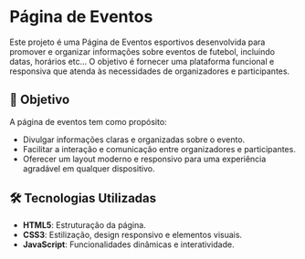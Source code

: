 # Página de Eventos

Este projeto é uma Página de Eventos esportivos desenvolvida para promover e organizar informações sobre eventos de futebol, incluindo datas, horários etc... O objetivo é fornecer uma plataforma funcional e responsiva que atenda às necessidades de organizadores e participantes.

## 🎯 Objetivo

A página de eventos tem como propósito:
- Divulgar informações claras e organizadas sobre o evento.
- Facilitar a interação e comunicação entre organizadores e participantes.
- Oferecer um layout moderno e responsivo para uma experiência agradável em qualquer dispositivo.

## 🛠️ Tecnologias Utilizadas

- **HTML5**: Estruturação da página.
- **CSS3**: Estilização, design responsivo e elementos visuais.
- **JavaScript**: Funcionalidades dinâmicas e interatividade.



